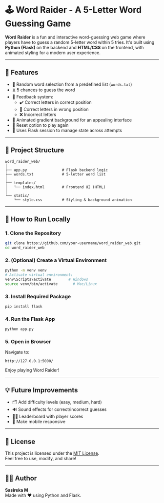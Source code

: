 
# 🕹️ Word Raider - A 5-Letter Word Guessing Game

**Word Raider** is a fun and interactive word-guessing web game where players have to guess a random 5-letter word within 5 tries. It's built using **Python (Flask)** on the backend and **HTML/CSS** on the frontend, with animated styling for a modern user experience.

---

## 🔧 Features

- 🎯 Random word selection from a predefined list (`words.txt`)
- ⏳ 5 chances to guess the word
- 🧠 Feedback system:
  - ✔️ Correct letters in correct position
  - 🔁 Correct letters in wrong position
  - ❌ Incorrect letters
- 🎨 Animated gradient background for an appealing interface
- 🔁 Reset option to play again
- 🧠 Uses Flask session to manage state across attempts

---

## 📁 Project Structure

```
word_raider_web/
│
├── app.py                # Flask backend logic
├── words.txt             # 5-letter word list
│
├── templates/
│   └── index.html        # Frontend UI (HTML)
│
└── static/
    └── style.css         # Styling & background animation
```

---

## 🚀 How to Run Locally

### 1. Clone the Repository

```bash
git clone https://github.com/your-username/word_raider_web.git
cd word_raider_web
```

### 2. (Optional) Create a Virtual Environment

```bash
python -m venv venv
# Activate virtual environment:
venv\Scripts\activate        # Windows
source venv/bin/activate       # Mac/Linux
```

### 3. Install Required Package

```bash
pip install flask
```

### 4. Run the Flask App

```bash
python app.py
```

### 5. Open in Browser

Navigate to:

```
http://127.0.0.1:5000/
```

Enjoy playing Word Raider!

---

## 💡 Future Improvements

- 🗂 Add difficulty levels (easy, medium, hard)
- 🔊 Sound effects for correct/incorrect guesses
- 🧑‍💻 Leaderboard with player scores
- 📱 Make mobile responsive

---

## 📜 License

This project is licensed under the [MIT License](LICENSE).  
Feel free to use, modify, and share!

---

## 🙋‍♀️ Author

**Sasireka M**  
Made with ❤️ using Python and Flask.
